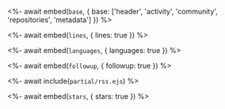 <%- await embed(`base`, { base: ['header', 'activity', 'community', 'repositories', 'metadata'] }) %>

<%- await embed(`lines`, { lines: true }) %>

<%- await embed(`languages`, { languages: true }) %>

<%- await embed(`followup`, { followup: true }) %>

<%- await include(`partial/rss.ejs`) %>

<%- await embed(`stars`, { stars: true }) %>
